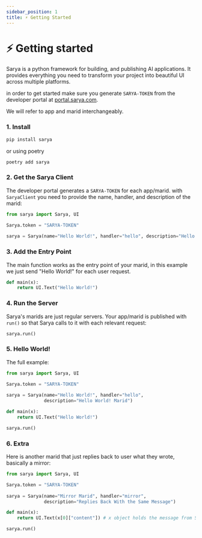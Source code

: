 ```yaml
---
sidebar_position: 1
title: ⚡️ Getting Started
---
```


# ⚡️ Getting started

Sarya is a python framework for building, and publishing AI applications. It provides everything you need to transform your project into beautiful UI across multiple platforms. 

in order to get started make sure you generate `SARYA-TOKEN` from the developer portal at [portal.sarya.com](https://portal.sarya.com).

We will refer to app and marid interchangeably.

### 1. Install

```sh
pip install sarya
```

or using poetry
```sh
poetry add sarya
```

### 2. Get the Sarya Client

The developer portal generates a `SARYA-TOKEN` for each app/marid. with `SaryaClient` you need to provide the name, handler, and description of the marid:

```py
from sarya import Sarya, UI

Sarya.token = "SARYA-TOKEN" 
 
sarya = Sarya(name="Hello World!", handler="hello", description="Hello World! Marid")
```

### 3. Add the Entry Point
The main function works as the entry point of your marid, in this example we just send "Hello World!" for each user request.
```py
def main(x):
    return UI.Text("Hello World!")
```

### 4. Run the Server
Sarya's marids are just regular servers. Your app/marid is published with `run()` so that Sarya calls to it with each relevant request:
```py
sarya.run()
```

### 5. Hello World!
The full example:
```py
from sarya import Sarya, UI

Sarya.token = "SARYA-TOKEN" 
 
sarya = Sarya(name="Hello World!", handler="hello",
              description="Hello World! Marid")

def main(x):
    return UI.Text("Hello World!")

sarya.run()
```

### 6. Extra
Here is another marid that just replies back to user what they wrote, basically a mirror:
```py
from sarya import Sarya, UI

Sarya.token = "SARYA-TOKEN" 
 
sarya = Sarya(name="Mirror Marid", handler="mirror",
              description="Replies Back With the Same Message")

def main(x):
    return UI.Text(x[0]["content"]) # x object holds the message from Sarya

sarya.run()
```




